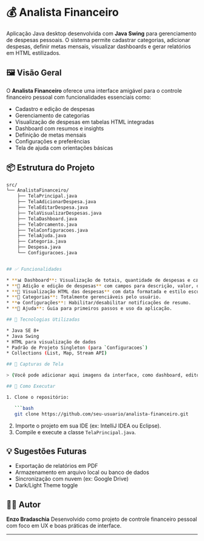
# 💰 Analista Financeiro

Aplicação Java desktop desenvolvida com **Java Swing** para gerenciamento de despesas pessoais. O sistema permite cadastrar categorias, adicionar despesas, definir metas mensais, visualizar dashboards e gerar relatórios em HTML estilizados.

## 🖼️ Visão Geral

O **Analista Financeiro** oferece uma interface amigável para o controle financeiro pessoal com funcionalidades essenciais como:

- Cadastro e edição de despesas
- Gerenciamento de categorias
- Visualização de despesas em tabelas HTML integradas
- Dashboard com resumos e insights
- Definição de metas mensais
- Configurações e preferências
- Tela de ajuda com orientações básicas

## 📦 Estrutura do Projeto

```bash
src/
└── AnalistaFinanceiro/
    ├── TelaPrincipal.java
    ├── TelaAdicionarDespesa.java
    ├── TelaEditarDespesa.java
    ├── TelaVisualizarDespesas.java
    ├── TelaDashboard.java
    ├── TelaOrcamento.java
    ├── TelaConfiguracoes.java
    ├── TelaAjuda.java
    ├── Categoria.java
    ├── Despesa.java
    └── Configuracoes.java


## ✅ Funcionalidades

* **📊 Dashboard**: Visualização de totais, quantidade de despesas e categoria mais onerosa.
* **📝 Adição e edição de despesas** com campos para descrição, valor, data e categoria.
* **📆 Visualização HTML das despesas** com data formatada e estilo escuro.
* **📁 Categorias**: Totalmente gerenciáveis pelo usuário.
* **⚙️ Configurações**: Habilitar/desabilitar notificações de resumo.
* **🧾 Ajuda**: Guia para primeiros passos e uso da aplicação.

## 🧪 Tecnologias Utilizadas

* Java SE 8+
* Java Swing
* HTML para visualização de dados
* Padrão de Projeto Singleton (para `Configuracoes`)
* Collections (List, Map, Stream API)

## 📸 Capturas de Tela

> (Você pode adicionar aqui imagens da interface, como dashboard, editor de despesas, etc.)

## 🚀 Como Executar

1. Clone o repositório:

   ```bash
   git clone https://github.com/seu-usuario/analista-financeiro.git
   ```
2. Importe o projeto em sua IDE (ex: IntelliJ IDEA ou Eclipse).
3. Compile e execute a classe `TelaPrincipal.java`.

## 💡 Sugestões Futuras

* Exportação de relatórios em PDF
* Armazenamento em arquivo local ou banco de dados
* Sincronização com nuvem (ex: Google Drive)
* Dark/Light Theme toggle

## 👨‍💻 Autor

**Enzo Bradaschia**
Desenvolvido como projeto de controle financeiro pessoal com foco em UX e boas práticas de interface.

---

